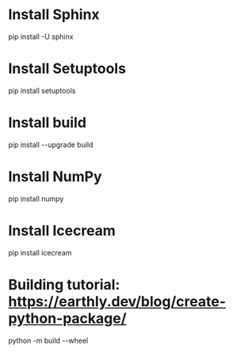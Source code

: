# Install Sphinx
pip install -U sphinx

# Install Setuptools
pip install setuptools

# Install build
pip install --upgrade build

# Install NumPy
pip install numpy

# Install Icecream
pip install icecream

# Building tutorial: https://earthly.dev/blog/create-python-package/
python -m build --wheel
